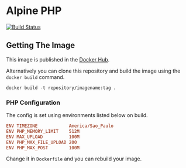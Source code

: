 # Alpine PHP

[![Build Status](https://travis-ci.org/luzeduardo/alpine-php-fpm.svg?branch=master)](https://travis-ci.org/luzeduardo/alpine-php-fpm)

## Getting The Image

This image is published in the [Docker Hub](https://hub.docker.com/r/luzeduardo/alpine-php-fpm/).

Alternatively you can clone this repository and build the image using the `docker build` command.

```Shell
docker build -t repository/imagename:tag .
```

### PHP Configuration

The config is set using environments listed below on build.

```Ini
ENV TIMEZONE            America/Sao_Paulo
ENV PHP_MEMORY_LIMIT    512M
ENV MAX_UPLOAD          100M
ENV PHP_MAX_FILE_UPLOAD 200
ENV PHP_MAX_POST        100M
```

Change it in `Dockerfile` and you can rebuild your image.

